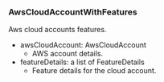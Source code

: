 ### AwsCloudAccountWithFeatures
Aws cloud accounts features.

- awsCloudAccount: AwsCloudAccount
  - AWS account details.
- featureDetails: a list of FeatureDetails
  - Feature details for the cloud account.

